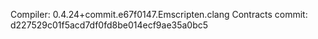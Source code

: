 Compiler: 0.4.24+commit.e67f0147.Emscripten.clang
Contracts commit: d227529c01f5acd7df0fd8be014ecf9ae35a0bc5
